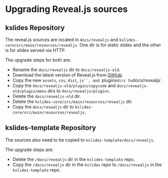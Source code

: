 # Upgrading Reveal.js sources


## kslides Repository

The reveal.js sources are located in `docs/revealjs` and `kslides-core/src/main/resources/revealjs`.
One dir is for static slides and the other is for slides served via HTTP.

The upgrade steps for both are:

* Rename the `docs/revealjs` dir to `docs/revealjs-old`.
* Download the latest version of Reveal.js from [GitHub](https://github.com/hakimel/reveal.js/releases).
* Copy the new `assets`, `css`, `dist`, `js``, and `plugins` dirs to `docs/revealjs`.
* Copy the `docs/revealjs-old/plugin/copycode` and `docs/revealjs-old/plugin/menu` dirs to `docs/revealjs/plugins`.
* Delete the `docs/revealjs-old` dir.
* Delete the `kslides-core/src/main/resources/revealjs` dir.
* Copy the `docs/revealjs` dir to `kslides-core/src/main/resources/revealjs`.

## kslides-template Repository

The sources also need to be copied to `kslides-template/docs/revealjs`.

The upgrade steps are:

* Delete the `/docs/revealjs` dir in the `kslides-template` repo.
* Copy the `/docs/revealjs` dir in the `kslides` repo to `/docs/revealjs` in the `kslides-template` repo.